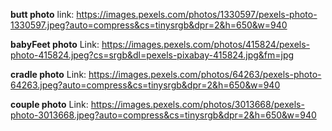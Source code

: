 ****butt photo****
link: https://images.pexels.com/photos/1330597/pexels-photo-1330597.jpeg?auto=compress&cs=tinysrgb&dpr=2&h=650&w=940

****babyFeet photo****
Link: https://images.pexels.com/photos/415824/pexels-photo-415824.jpeg?cs=srgb&dl=pexels-pixabay-415824.jpg&fm=jpg

****cradle photo****
Link: https://images.pexels.com/photos/64263/pexels-photo-64263.jpeg?auto=compress&cs=tinysrgb&dpr=2&h=650&w=940

****couple photo****
Link: https://images.pexels.com/photos/3013668/pexels-photo-3013668.jpeg?auto=compress&cs=tinysrgb&dpr=2&h=650&w=940